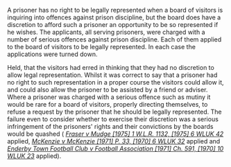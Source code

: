 A prisoner has no right to be legally represented when a board of visitors is inquiring into offences against prison discipline, but the board does have a discretion to afford such a prisoner an opportunity to be so represented if he wishes. The applicants, all serving prisoners, were charged with a number of serious offences against prison discipline. Each of them applied to the board of visitors to be legally represented. In each case the applications were turned down.

Held, that the visitors had erred in thinking that they had no discretion to allow legal representation. Whilst it was correct to say that a prisoner had no right to such representation in a proper course the visitors could allow it, and could also allow the prisoner to be assisted by a friend or adviser. Where a prisoner was charged with a serious offence such as mutiny it would be rare for a board of visitors, properly directing themselves, to refuse a request by the prisoner that he should be legally represented. The failure even to consider whether to exercise their discretion was a serious infringement of the prisoners' rights and their convictions by the boards would be quashed ( _[Fraser v Mudge [1975] 1 W.L.R. 1132, [1975] 6 WLUK 42](https://uk.westlaw.com/Document/IA93066F0E42711DA8FC2A0F0355337E9/View/FullText.html?originationContext=document&transitionType=DocumentItem&ppcid=b1e7835dfaa441fc8ed49e3e94e2cd9b&contextData=(sc.Default))_ applied, _[McKenzie v McKenzie [1971] P. 33, [1970] 6 WLUK 32](https://uk.westlaw.com/Document/IF63D7050E42711DA8FC2A0F0355337E9/View/FullText.html?originationContext=document&transitionType=DocumentItem&ppcid=b1e7835dfaa441fc8ed49e3e94e2cd9b&contextData=(sc.Default))_ applied and _[Enderby Town Football Club v Football Association [1971] Ch. 591, [1970] 10 WLUK 23](https://uk.westlaw.com/Document/IA178FFD0E42711DA8FC2A0F0355337E9/View/FullText.html?originationContext=document&transitionType=DocumentItem&ppcid=b1e7835dfaa441fc8ed49e3e94e2cd9b&contextData=(sc.Default))_ applied).